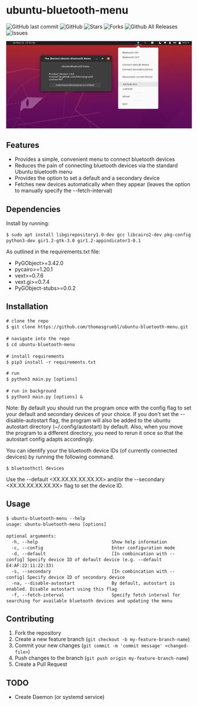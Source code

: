 # ubuntu-bluetooth-menu

![GitHub last commit](https://img.shields.io/github/last-commit/thomasgruebl/ubuntu-bluetooth-menu?style=plastic) ![GitHub](https://img.shields.io/github/license/thomasgruebl/phone-scraper?style=plastic) <a style="text-decoration: none" href="https://github.com/thomasgruebl/ubuntu-bluetooth-menu/stargazers">
<img src="https://img.shields.io/github/stars/thomasgruebl/ubuntu-bluetooth-menu.svg?style=plastic" alt="Stars">
</a>
<a style="text-decoration: none" href="https://github.com/thomasgruebl/ubuntu-bluetooth-menu/fork">
<img src="https://img.shields.io/github/forks/thomasgruebl/ubuntu-bluetooth-menu.svg?style=plastic" alt="Forks">
</a>
![Github All Releases](https://img.shields.io/github/downloads/thomasgruebl/ubuntu-bluetooth-menu/total.svg?style=plastic)
<a style="text-decoration: none" href="https://github.com/thomasgruebl/ubuntu-bluetooth-menu/issues">
<img src="https://img.shields.io/github/issues/thomasgruebl/ubuntu-bluetooth-menu.svg?style=plastic" alt="Issues">
</a>

<p align=center>
  <img src="images/ubuntu_bluetooth_menu.png"/>
</p>


## Features
- Provides a simple, convenient menu to connect bluetooth devices
- Reduces the pain of connecting bluetooth devices via the standard Ubuntu bluetooth menu
- Provides the option to set a default and a secondary device
- Fetches new devices automatically when they appear (leaves the option to manually specify the --fetch-interval)


## Dependencies
Install by running:
```console
$ sudo apt install libgirepository1.0-dev gcc libcairo2-dev pkg-config python3-dev gir1.2-gtk-3.0 gir1.2-appindicator3-0.1
```

As outlined in the requirements.txt file:
- PyGObject>=3.42.0
- pycairo>=1.20.1
- vext>=0.7.6
- vext.gi>=0.7.4
- PyGObject-stubs>=0.0.2


## Installation

```console
# clone the repo
$ git clone https://github.com/thomasgruebl/ubuntu-bluetooth-menu.git

# navigate into the repo
$ cd ubuntu-bluetooth-menu

# install requirements
$ pip3 install -r requirements.txt
```

```console
# run
$ python3 main.py [options]

# run in background
$ python3 main.py [options] &
```

Note: By default you should run the program once with the config flag to set your default and secondary devices of your choice. If you don't set the --disable-autostart flag, the program will also be added to the ubuntu autostart directory (~/.config/autostart) by default.
Also, when you move the program to a different directory, you need to rerun it once so that the autostart config adapts accordingly.

You can identify your the bluetooth device IDs (of currently connected devices) by running the following command.
```console
$ bluetoothctl devices
```
Use the --default <XX.XX.XX.XX.XX.XX> and/or the --secondary <XX.XX.XX.XX.XX.XX> flag to set the device ID.

## Usage

```console
$ ubuntu-bluetooth-menu --help
usage: ubuntu-bluetooth-menu [options]

optional arguments:
  -h, --help                            Show help information
  -c, --config                          Enter configuration mode
  -d, --default                         [In combincation with --config] Specify device ID of default device (e.g. --default E4:AF:22:11:22:33)
  -s, --secondary                       [In combincation with --config] Specify device ID of secondary device
  -na, --disable-autostart              By default, autostart is enabled. Disable autostart using this flag
  -f, --fetch-interval                  Specify fetch interval for searching for available bluetooth devices and updating the menu
```

## Contributing

1. Fork the repository
2. Create a new feature branch (`git checkout -b my-feature-branch-name`)
3. Commit your new changes (`git commit -m 'commit message' <changed-file>`)
4. Push changes to the branch (`git push origin my-feature-branch-name`)
5. Create a Pull Request

## TODO
- Create Daemon (or systemd service)